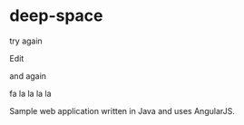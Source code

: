 # deep-space

try again


Edit

and again

fa la la la la

Sample web application written in Java and uses AngularJS.
